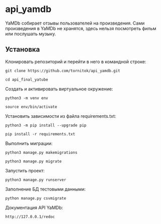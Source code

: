 # api_yamdb

YaMDb собирает отзывы пользователей на произведения. Сами произведения в YaMDb не хранятся, здесь нельзя посмотреть фильм или послушать музыку.

## Установка
Клонировать репозиторий и перейти в него в командной строке:

```
git clone https://github.com/tornitok/api_yamdb.git
```

```
cd api_final_yatube
```

Cоздать и активировать виртуальное окружение:

```
python3 -m venv env
```

```
source env/bin/activate
```

Установить зависимости из файла requirements.txt:

```
python3 -m pip install --upgrade pip
```

```
pip install -r requirements.txt
```

Выполнить миграции:

```
python3 manage.py makemigrations
```

```
python3 manage.py migrate
```

Запустить проект:

```
python3 manage.py runserver
```

Заполнение БД тестовыми данными:

```
python manage.py csvmigrate
```

Документация API YaMDb:

```
http://127.0.0.1/redoc
```